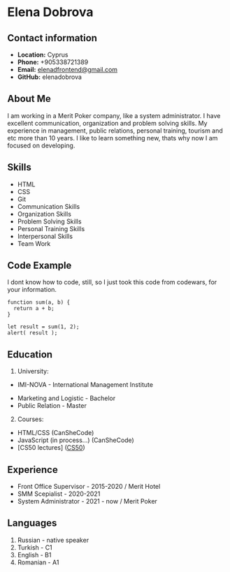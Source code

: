 
# Elena Dobrova


## Contact information


* **Location:** Cyprus
* **Phone:** +905338721389
* **Email:** elenadfrontend@gmail.com
* **GitHub:** elenadobrova


## About Me


I am working in a Merit Poker company, like a system administrator. I have excellent communication, organization and problem solving skills. My experience in management, public relations, personal training, tourism and etc more than 10 years. I like to learn something new, thats why now I am focused on developing.

## Skills


* HTML
* CSS 
* Git
* Communication Skills
* Organization Skills
* Problem Solving Skills
* Personal Training Skills
* Interpersonal Skills
* Team Work

## Code Example

I dont know how to code, still, so I just took this code from codewars, for your information.

```
function sum(a, b) {
  return a + b;
}

let result = sum(1, 2);
alert( result );
```

## Education


1. University:
* IMI-NOVA - International Management Institute
+ Marketing and Logistic - Bachelor
+ Public Relation - Master
2. Courses:
* HTML/CSS (CanSheCode)
* JavaScript (in process...) (CanSheCode)
* [CS50 lectures] ([CS50](https://www.youtube.com/cs50))


## Experience

* Front Office Supervisor - 2015-2020 / Merit Hotel
* SMM Scepialist - 2020-2021
* System Administrator - 2021 - now / Merit Poker

## Languages

1. Russian - native speaker
2. Turkish - C1
3. English - B1
4. Romanian - A1

